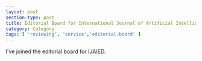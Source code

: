 ```yaml
---
layout: post
section-type: post
title: Editorial Board for International Journal of Artificial Intelligence in Education
category: Category
tags: [ 'reviewing', 'service','editorial-board' ]
---
```

I've joined the editorial board for IJAIED.
